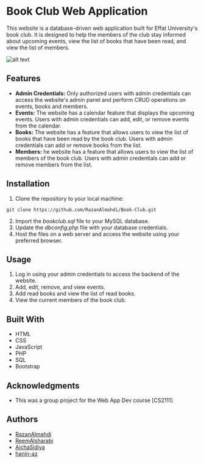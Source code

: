 # Book Club Web Application
This website is a database-driven web application built for Effat University's book club. It is designed to help the members of the club stay informed about upcoming events, view the list of books that have been read, and view the list of members.

![alt text](https://github.com/ReemAlsharabi/book-club/blob/main/BC.gif)


## Features
* **Admin Credentials:** Only authorized users with admin credentials can access the website's admin panel and perform CRUD operations on events, books and members.
* **Events:** The website has a calendar feature that displays the upcoming events. Users with admin credentials can add, edit, or remove events from the calendar.
* **Books:** The website has a feature that allows users to view the list of books that have been read by the book club. Users with admin credentials can add or remove books from the list.
* **Members:** he website has a feature that allows users to view the list of members of the book club. Users with admin credentials can add or remove members from the list.

## Installation
1. Clone the repository to your local machine:

```git clone https://github.com/RazanAlmahdi/Book-Club.git```

2. Import the _bookclub.sql_ file to your MySQL database.
3. Update the _dbconfig.php_ file with your database credentials.
4. Host the files on a web server and access the website using your preferred browser.

## Usage
1. Log in using your admin credentials to access the backend of the website.
2. Add, edit, remove, and view events.
3. Add read books and view the list of read books.
4. View the current members of the book club.

## Built With
* HTML
* CSS
* JavaScript
* PHP
* SQL
* Bootstrap

## Acknowledgments
* This was a group project for the Web App Dev course [CS2111]

## Authors
- [RazanAlmahdi](https://github.com/RazanAlmahdi)
- [ReemAlsharabi](https://github.com/ReemAlsharabi)
- [AichaSidiya](https://github.com/AichaSidiya)
- [hanin-az](https://github.com/hanin-az)

